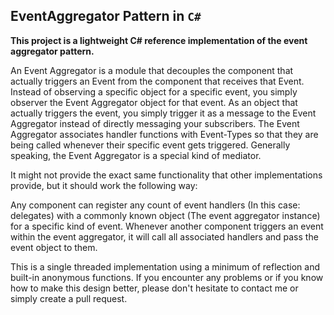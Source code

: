 ## EventAggregator Pattern in `C#`

**This project is a lightweight C# reference implementation of the event aggregator pattern.**
  
An Event Aggregator is a module that decouples the component that actually triggers an Event from the component that receives that Event. Instead of observing a specific object for a specific event, you simply observer the Event Aggregator object for that event. As an object that actually triggers the event, you simply trigger it as a message to the Event Aggregator instead of directly messaging your subscribers. The Event Aggregator associates handler functions with Event-Types so that they are being called whenever their specific event gets triggered. Generally speaking, the Event Aggregator is a special kind of mediator.

It might not provide the exact same functionality that other implementations provide, but it should work the following way:

Any component can register any count of event handlers (In this case: delegates) with a commonly known object (The event aggregator instance) for a specific kind of event. Whenever another component triggers an event within the event aggregator, it will call all associated handlers and pass the event object to them.

This is a single threaded implementation using a minimum of reflection and built-in anonymous functions. If you encounter any problems or if you know how to make this design better, please don't hesitate to contact me or simply create a pull request.
